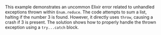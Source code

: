 This example demonstrates an uncommon Elixir error related to unhandled exceptions thrown within `Enum.reduce`. The code attempts to sum a list, halting if the number 3 is found.  However, it directly uses `throw`, causing a crash if 3 is present.  The solution shows how to properly handle the thrown exception using a `try...catch` block.